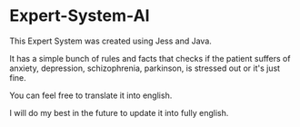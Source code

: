 # Expert-System-AI

This Expert System was created using Jess and Java.

It has a simple bunch of rules and facts that checks if the patient suffers of anxiety, depression, schizophrenia, parkinson, is stressed out or it's just fine.

You can feel free to translate it into english.

I will do my best in the future to update it into fully english.
